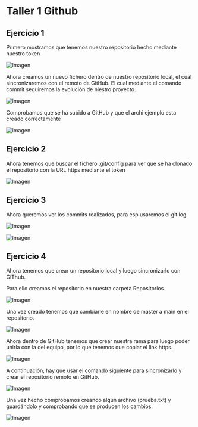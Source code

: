 # Taller 1 Github

## Ejercicio 1

Primero mostramos que tenemos nuestro repositorio hecho mediante nuestro token

![Imagen](img/Captura.png "Imagen")

Ahora creamos un nuevo fichero dentro de nuestro repositorio local, el cual sincronizaremos con el remoto de GitHub. El cual mediante el comando commit seguiremos la evolución de niestro proyecto. 

![Imagen](img/Captura1.png "Imagen 1")

Comprobamos que se ha subido a GitHub y que el archi ejemplo esta creado correctamente

![Imagen](img/Captura2.png "Imagen 2")


## Ejercicio 2

Ahora tenemos que buscar el fichero .git/config para ver que se ha clonado el repositorio con la URL https mediante el token

![Imagen](img/Captura3.png "Imagen 3")


## Ejercicio 3

Ahora queremos ver los commits realizados, para esp usaremos el git log

![Imagen](img/Captura4.png "Imagen 4")  

![Imagen](img/Captura5.png "Imagen 5")

## Ejercicio 4

Ahora tenemos que crear un repositorio local y luego sincronizarlo con GiThub.

Para ello creamos el repositorio en nuestra carpeta Repositorios.

![Imagen](img/Captura5,1.png "Imagen 5,1")

Una vez creado tenemos que cambiarle en nombre de master a main en el repositorio.

![Imagen](img/Captura5,2.png "Imagen 5,2")

Ahora dentro de GitHub tenemos que crear nuestra rama para luego poder unirla con la del equipo, por lo que tenemos que copiar el link https.

![Imagen](img/Captura5,3.png "Imagen 5,3")

A continuación, hay que usar el comando siguiente para sincronizarlo y crear el repositorio remoto en GitHub.

![Imagen](img/Captura5,4.png "Imagen 5,4")

Una vez hecho comprobamos creando algún archivo (prueba.txt) y guardándolo y comprobando que se producen los cambios.

![Imagen](img/Captura5,5.png "Imagen 5,5")